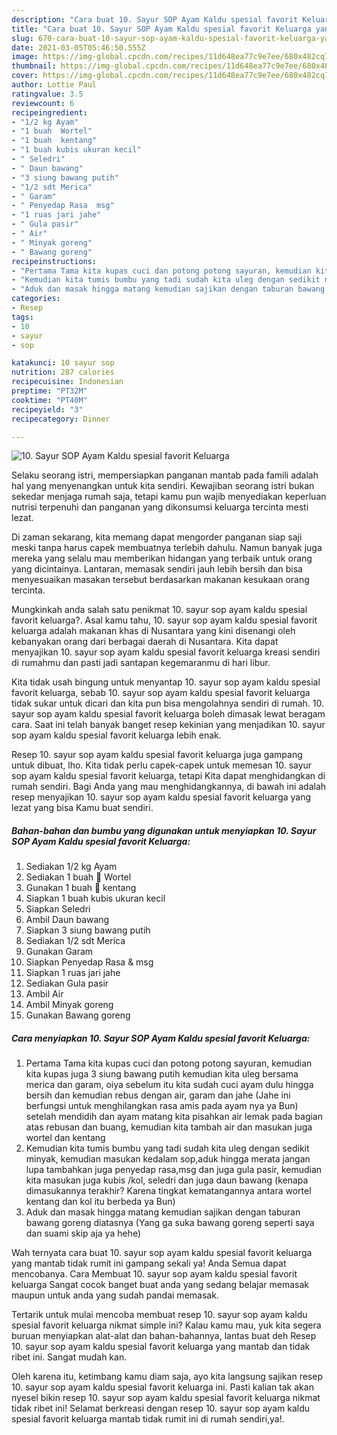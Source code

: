 ```yaml
---
description: "Cara buat 10. Sayur SOP Ayam Kaldu spesial favorit Keluarga yang enak Untuk Jualan"
title: "Cara buat 10. Sayur SOP Ayam Kaldu spesial favorit Keluarga yang enak Untuk Jualan"
slug: 670-cara-buat-10-sayur-sop-ayam-kaldu-spesial-favorit-keluarga-yang-enak-untuk-jualan
date: 2021-03-05T05:46:50.555Z
image: https://img-global.cpcdn.com/recipes/11d648ea77c9e7ee/680x482cq70/10-sayur-sop-ayam-kaldu-spesial-favorit-keluarga-foto-resep-utama.jpg
thumbnail: https://img-global.cpcdn.com/recipes/11d648ea77c9e7ee/680x482cq70/10-sayur-sop-ayam-kaldu-spesial-favorit-keluarga-foto-resep-utama.jpg
cover: https://img-global.cpcdn.com/recipes/11d648ea77c9e7ee/680x482cq70/10-sayur-sop-ayam-kaldu-spesial-favorit-keluarga-foto-resep-utama.jpg
author: Lottie Paul
ratingvalue: 3.5
reviewcount: 6
recipeingredient:
- "1/2 kg Ayam"
- "1 buah  Wortel"
- "1 buah  kentang"
- "1 buah kubis ukuran kecil"
- " Seledri"
- " Daun bawang"
- "3 siung bawang putih"
- "1/2 sdt Merica"
- " Garam"
- " Penyedap Rasa  msg"
- "1 ruas jari jahe"
- " Gula pasir"
- " Air"
- " Minyak goreng"
- " Bawang goreng"
recipeinstructions:
- "Pertama Tama kita kupas cuci dan potong potong sayuran, kemudian kita kupas juga 3 siung bawang putih kemudian kita uleg bersama merica dan garam, oiya sebelum itu kita sudah cuci ayam dulu hingga bersih dan kemudian rebus dengan air, garam dan jahe (Jahe ini berfungsi untuk menghilangkan rasa amis pada ayam nya ya Bun) setelah mendidih dan ayam matang kita pisahkan air lemak pada bagian atas rebusan dan buang, kemudian kita tambah air dan masukan juga wortel dan kentang"
- "Kemudian kita tumis bumbu yang tadi sudah kita uleg dengan sedikit minyak, kemudian masukan kedalam sop,aduk hingga merata jangan lupa tambahkan juga penyedap rasa,msg dan juga gula pasir, kemudian kita masukan juga kubis /kol, seledri dan juga daun bawang (kenapa dimasukannya terakhir? Karena tingkat kematangannya antara wortel kentang dan kol itu berbeda ya Bun)"
- "Aduk dan masak hingga matang kemudian sajikan dengan taburan bawang goreng diatasnya (Yang ga suka bawang goreng seperti saya dan suami skip aja ya hehe)"
categories:
- Resep
tags:
- 10
- sayur
- sop

katakunci: 10 sayur sop 
nutrition: 287 calories
recipecuisine: Indonesian
preptime: "PT32M"
cooktime: "PT40M"
recipeyield: "3"
recipecategory: Dinner

---
```



![10. Sayur SOP Ayam Kaldu spesial favorit Keluarga](https://img-global.cpcdn.com/recipes/11d648ea77c9e7ee/680x482cq70/10-sayur-sop-ayam-kaldu-spesial-favorit-keluarga-foto-resep-utama.jpg)

Selaku seorang istri, mempersiapkan panganan mantab pada famili adalah hal yang menyenangkan untuk kita sendiri. Kewajiban seorang istri bukan sekedar menjaga rumah saja, tetapi kamu pun wajib menyediakan keperluan nutrisi terpenuhi dan panganan yang dikonsumsi keluarga tercinta mesti lezat.

Di zaman  sekarang, kita memang dapat mengorder panganan siap saji meski tanpa harus capek membuatnya terlebih dahulu. Namun banyak juga mereka yang selalu mau memberikan hidangan yang terbaik untuk orang yang dicintainya. Lantaran, memasak sendiri jauh lebih bersih dan bisa menyesuaikan masakan tersebut berdasarkan makanan kesukaan orang tercinta. 



Mungkinkah anda salah satu penikmat 10. sayur sop ayam kaldu spesial favorit keluarga?. Asal kamu tahu, 10. sayur sop ayam kaldu spesial favorit keluarga adalah makanan khas di Nusantara yang kini disenangi oleh kebanyakan orang dari berbagai daerah di Nusantara. Kita dapat menyajikan 10. sayur sop ayam kaldu spesial favorit keluarga kreasi sendiri di rumahmu dan pasti jadi santapan kegemaranmu di hari libur.

Kita tidak usah bingung untuk menyantap 10. sayur sop ayam kaldu spesial favorit keluarga, sebab 10. sayur sop ayam kaldu spesial favorit keluarga tidak sukar untuk dicari dan kita pun bisa mengolahnya sendiri di rumah. 10. sayur sop ayam kaldu spesial favorit keluarga boleh dimasak lewat beragam cara. Saat ini telah banyak banget resep kekinian yang menjadikan 10. sayur sop ayam kaldu spesial favorit keluarga lebih enak.

Resep 10. sayur sop ayam kaldu spesial favorit keluarga juga gampang untuk dibuat, lho. Kita tidak perlu capek-capek untuk memesan 10. sayur sop ayam kaldu spesial favorit keluarga, tetapi Kita dapat menghidangkan di rumah sendiri. Bagi Anda yang mau menghidangkannya, di bawah ini adalah resep menyajikan 10. sayur sop ayam kaldu spesial favorit keluarga yang lezat yang bisa Kamu buat sendiri.

<!--inarticleads1-->

##### Bahan-bahan dan bumbu yang digunakan untuk menyiapkan 10. Sayur SOP Ayam Kaldu spesial favorit Keluarga:

1. Sediakan 1/2 kg Ayam
1. Sediakan 1 buah 🥕 Wortel
1. Gunakan 1 buah 🥔 kentang
1. Siapkan 1 buah kubis ukuran kecil
1. Siapkan  Seledri
1. Ambil  Daun bawang
1. Siapkan 3 siung bawang putih
1. Sediakan 1/2 sdt Merica
1. Gunakan  Garam
1. Siapkan  Penyedap Rasa &amp; msg
1. Siapkan 1 ruas jari jahe
1. Sediakan  Gula pasir
1. Ambil  Air
1. Ambil  Minyak goreng
1. Gunakan  Bawang goreng




<!--inarticleads2-->

##### Cara menyiapkan 10. Sayur SOP Ayam Kaldu spesial favorit Keluarga:

1. Pertama Tama kita kupas cuci dan potong potong sayuran, kemudian kita kupas juga 3 siung bawang putih kemudian kita uleg bersama merica dan garam, oiya sebelum itu kita sudah cuci ayam dulu hingga bersih dan kemudian rebus dengan air, garam dan jahe (Jahe ini berfungsi untuk menghilangkan rasa amis pada ayam nya ya Bun) setelah mendidih dan ayam matang kita pisahkan air lemak pada bagian atas rebusan dan buang, kemudian kita tambah air dan masukan juga wortel dan kentang
1. Kemudian kita tumis bumbu yang tadi sudah kita uleg dengan sedikit minyak, kemudian masukan kedalam sop,aduk hingga merata jangan lupa tambahkan juga penyedap rasa,msg dan juga gula pasir, kemudian kita masukan juga kubis /kol, seledri dan juga daun bawang (kenapa dimasukannya terakhir? Karena tingkat kematangannya antara wortel kentang dan kol itu berbeda ya Bun)
1. Aduk dan masak hingga matang kemudian sajikan dengan taburan bawang goreng diatasnya (Yang ga suka bawang goreng seperti saya dan suami skip aja ya hehe)




Wah ternyata cara buat 10. sayur sop ayam kaldu spesial favorit keluarga yang mantab tidak rumit ini gampang sekali ya! Anda Semua dapat mencobanya. Cara Membuat 10. sayur sop ayam kaldu spesial favorit keluarga Sangat cocok banget buat anda yang sedang belajar memasak maupun untuk anda yang sudah pandai memasak.

Tertarik untuk mulai mencoba membuat resep 10. sayur sop ayam kaldu spesial favorit keluarga nikmat simple ini? Kalau kamu mau, yuk kita segera buruan menyiapkan alat-alat dan bahan-bahannya, lantas buat deh Resep 10. sayur sop ayam kaldu spesial favorit keluarga yang mantab dan tidak ribet ini. Sangat mudah kan. 

Oleh karena itu, ketimbang kamu diam saja, ayo kita langsung sajikan resep 10. sayur sop ayam kaldu spesial favorit keluarga ini. Pasti kalian tak akan nyesel bikin resep 10. sayur sop ayam kaldu spesial favorit keluarga nikmat tidak ribet ini! Selamat berkreasi dengan resep 10. sayur sop ayam kaldu spesial favorit keluarga mantab tidak rumit ini di rumah sendiri,ya!.

